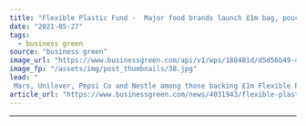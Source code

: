 ```yaml
---
title: "Flexible Plastic Fund -  Major food brands launch £1m bag, pouch and sachet recycling drive"
date: "2021-05-27"
tags: 
  - business green
source: "business green"
image_url: "https://www.businessgreen.com/api/v1/wps/188481d/d5d56b49-474d-483f-9665-d08313638d8f/5/FLEXIBLE-PLASTIC-FUND-09-185x114.jpg"
image_fp: "/assets/img/post_thumbnails/38.jpg"
lead: "
 Mars, Unilever, Pepsi Co and Nestle among those backing £1m Flexible Plastic Fund  ..."
article_url: "https://www.businessgreen.com/news/4031943/flexible-plastic-fund-major-food-brands-launch-gbp-bag-pouch-sachet-recycling-drive"
---
```


---
